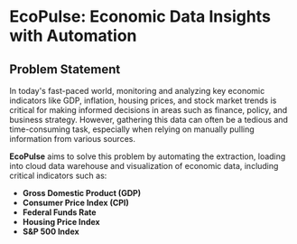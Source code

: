# EcoPulse: Economic Data Insights with Automation

## Problem Statement

In today's fast-paced world, monitoring and analyzing key economic indicators like GDP, inflation, housing prices, and stock market trends is critical for making informed decisions in areas such as finance, policy, and business strategy. However, gathering this data can often be a tedious and time-consuming task, especially when relying on manually pulling information from various sources.

**EcoPulse** aims to solve this problem by automating the extraction, loading into cloud data warehouse and visualization of economic data, including critical indicators such as:

- **Gross Domestic Product (GDP)**
- **Consumer Price Index (CPI)**
- **Federal Funds Rate**
- **Housing Price Index**
- **S&P 500 Index**



